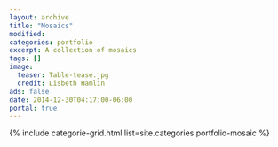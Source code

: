 ```yaml
---
layout: archive
title: "Mosaics"
modified:
categories: portfolio
excerpt: A collection of mosaics
tags: []
image:
  teaser: Table-tease.jpg
  credit: Lisbeth Hamlin
ads: false
date: 2014-12-30T04:17:00-06:00
portal: true
---
```


{% include categorie-grid.html list=site.categories.portfolio-mosaic %}
